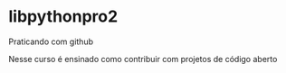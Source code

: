# libpythonpro2
Praticando com github

Nesse curso é ensinado como contribuir com projetos de código aberto

